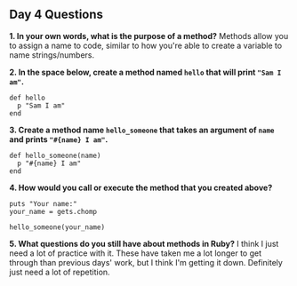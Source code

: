 ## Day 4 Questions

**1. In your own words, what is the purpose of a method?**
Methods allow you to assign a name to code, similar to how you're able to create a variable to name strings/numbers.

**2. In the space below, create a method named `hello` that will print `"Sam I am"`.**
```
def hello
  p "Sam I am"
end
```

**3. Create a method name `hello_someone` that takes an argument of `name` and prints `"#{name} I am"`.**
```
def hello_someone(name)
  p "#{name} I am"
end
```

**4. How would you call or execute the method that you created above?**
```
puts "Your name:"
your_name = gets.chomp

hello_someone(your_name)
```

**5. What questions do you still have about methods in Ruby?**
I think I just need a lot of practice with it. These have taken me a lot longer to get through than previous days' work, but I think I'm getting it down. Definitely just need a lot of repetition.
